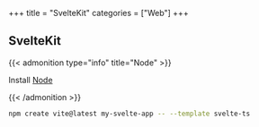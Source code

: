 +++
title = "SvelteKit"
categories = ["Web"]
+++

## SvelteKit

{{< admonition type="info" title="Node" >}}

Install [Node](/posts/node/)

{{< /admonition >}}

```sh
npm create vite@latest my-svelte-app -- --template svelte-ts
```
